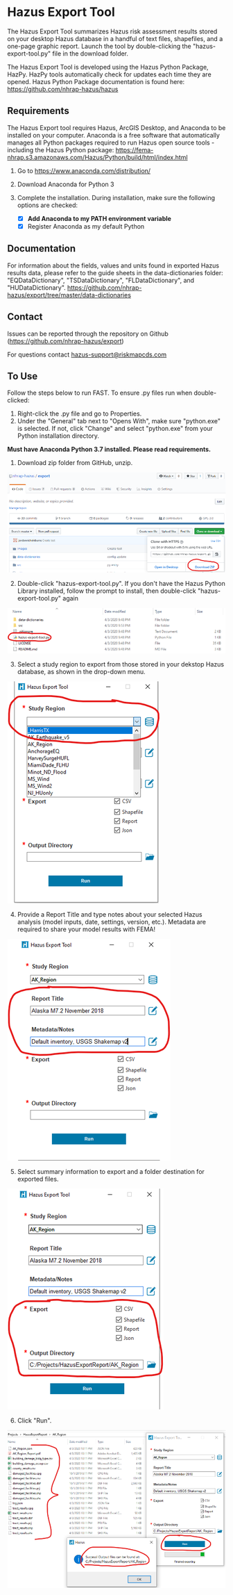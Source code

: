 # Hazus Export Tool

The Hazus Export Tool summarizes Hazus risk assessment results stored on your desktop Hazus database in a handful of text files, shapefiles, and a one-page graphic report. Launch the tool by double-clicking the "hazus-export-tool.py" file in the download folder.

The Hazus Export Tool is developed using the Hazus Python Package, HazPy. HazPy tools automatically check for updates each time they are opened. Hazus Python Package documentation is found here: https://github.com/nhrap-hazus/hazus

## Requirements

The Hazus Export tool requires Hazus, ArcGIS Desktop, and Anaconda to be installed on your computer. Anaconda is a free software that automatically manages all Python packages required to run Hazus open source tools - including the Hazus Python package: https://fema-nhrap.s3.amazonaws.com/Hazus/Python/build/html/index.html

1. Go to https://www.anaconda.com/distribution/

2. Download Anaconda for Python 3

3. Complete the installation. During installation, make sure the following options are checked:

   - [x] **Add Anaconda to my PATH environment variable**
   - [x] Register Anaconda as my default Python

## Documentation

For information about the fields, values and units found in exported Hazus results data, please refer to the guide sheets in the data-dictionaries folder: "EQDataDictionary", "TSDataDictionary", "FLDataDictionary", and "HUDataDictionary". https://github.com/nhrap-hazus/export/tree/master/data-dictionaries 

## Contact

Issues can be reported through the repository on Github (https://github.com/nhrap-hazus/export)

For questions contact hazus-support@riskmapcds.com

## To Use

Follow the steps below to run FAST. To ensure .py files run when double-clicked:

1. Right-click the .py file and go to Properties. 
2. Under the "General" tab next to "Opens With", make sure "python.exe" is selected. If not, click "Change" and select "python.exe" from your Python installation directory.

**Must have Anaconda Python 3.7 installed. Please read requirements.**

1. Download zip folder from GitHub, unzip.

![Download Export](Images/Step1.png "Download Export")

2. Double-click "hazus-export-tool.py". If you don't have the Hazus Python Library installed, follow the prompt to install, then double-click "hazus-export-tool.py" again

![Open Export](Images/Step2.png "Open Export")

3. Select a study region to export from those stored in your dekstop Hazus database, as shown in the drop-down menu.

![Select Study Region](Images/Step3.png "Select Study Region")

4. Provide a Report Title and type notes about your selected Hazus analysis (model inputs, date, settings, version, etc.). Metadata are required to share your model results with FEMA!

![Analysis Information](Images/Step4.png "Analysis Information")

5. Select summary information to export and a folder destination for exported files.

![Summary Information and Destination](Images/Step6.png "Summary Information and Destination")

6. Click "Run".

![Run and Review](Images/Step7.png "Run and Review")
